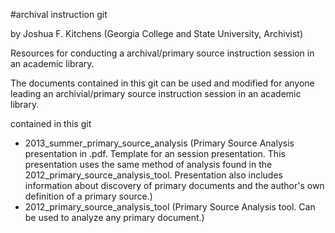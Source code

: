 #archival instruction git

by Joshua F. Kitchens (Georgia College and State University, Archivist)

Resources for conducting a archival/primary source instruction session in an academic library. 

The documents contained in this git can be used and modified for anyone leading an archivial/primary source instruction session in an academic library.

contained in this git
- 2013_summer_primary_source_analysis (Primary Source Analysis presentation in .pdf. Template for an session presentation. This presentation uses the same method of analysis found in the 2012_primary_source_analysis_tool. Presentation also includes information about discovery of primary documents and the author's own definition of a primary source.)
- 2012_primary_source_analysis_tool (Primary Source Analysis tool. Can be used to analyze any primary document.)

